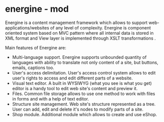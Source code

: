 energine - mod
========

Energine is a content management framework which allows to support web-applications/websites of any level of complexity.
Energine is component oriented system based on MVC pattern where all internal data is stored in XML format and View layer is implemented through XSLT transformations .

Main features of Energine are:

* Multi-language support. Energine supports unbounded quantity of languages with ability to translate not only content of a site, but buttons, emails, captions too.
* User's access delimitation. User's access control system allows to edit user's rights to access and edit different parts of a website.
* Visual text editor. A built in WYSIWYG (what you see is what you get) editor is a handy tool to edit web site's content and preview it.
* Files. Common file storage allows to use one method to work with files in forms and with a help of text editor.
* Structure site management. Web site's structure represented as a tree. User can add, edit and delete it's nodes to modify parts of a site.
* Shop module. Additional module which allows to create and use eShop.
